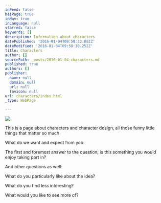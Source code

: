 ```yaml
---
inFeed: false
hasPage: true
inNav: true
inLanguage: null
starred: false
keywords: []
description: Information about characters
datePublished: '2016-01-04T09:58:32.882Z'
dateModified: '2016-01-04T09:58:30.252Z'
title: Characters
author: []
sourcePath: _posts/2016-01-04-characters.md
published: true
authors: []
publisher:
  name: null
  domain: null
  url: null
  favicon: null
url: characters/index.html
_type: WebPage

---
```

![](https://s3-us-west-2.amazonaws.com/the-grid-img/p/0748cf2d501190439f928905d13961c57108cd56.jpg)

This is a page about characters and character design, all those funny little things that matter so much

What do we want and expect from you:

The first and foremost answer to the question; is this something you would enjoy taking part in?

And other questions as well:

What do you particularly like about the idea?

What do you find less interesting?

What would you like to see more of?